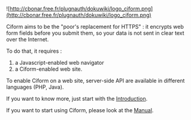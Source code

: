 ![http://cbonar.free.fr/plugnauth/dokuwiki/logo_ciform.png](http://cbonar.free.fr/plugnauth/dokuwiki/logo_ciform.png)

Ciform aims to be the "poor's replacement for HTTPS" : it encrypts web form fields before you submit them, so your data is not sent in clear text over the Internet.

To do that, it requires :
  1. a Javascript-enabled web navigator
  1. a Ciform-enabled web site.

To enable Ciform on a web site, server-side API are available in different languages (PHP, Java).

If you want to know more, just start with the [Introduction](Introduction.md).

If you want to start using Ciform, please look at the [Manual](Manual.md).